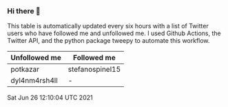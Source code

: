 ### Hi there 👋

This table is automatically updated every six hours with a list of Twitter users who have followed me and unfollowed me. I used Github Actions, the Twitter API, and the python package tweepy to automate this workflow.

| Unfollowed me |  Followed me |
| --- | --- |
|potkazar|stefanospinel15|
|dyl4nm4rsh4ll|-|
Sat Jun 26 12:10:04 UTC 2021
